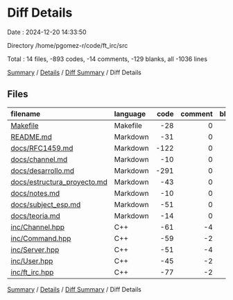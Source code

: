 # Diff Details

Date : 2024-12-20 14:33:50

Directory /home/pgomez-r/code/ft_irc/src

Total : 14 files,  -893 codes, -14 comments, -129 blanks, all -1036 lines

[Summary](results.md) / [Details](details.md) / [Diff Summary](diff.md) / Diff Details

## Files
| filename | language | code | comment | blank | total |
| :--- | :--- | ---: | ---: | ---: | ---: |
| [Makefile](/Makefile) | Makefile | -28 | 0 | -12 | -40 |
| [README.md](/README.md) | Markdown | -31 | 0 | -13 | -44 |
| [docs/RFC1459.md](/docs/RFC1459.md) | Markdown | -122 | 0 | -15 | -137 |
| [docs/channel.md](/docs/channel.md) | Markdown | -10 | 0 | -1 | -11 |
| [docs/desarrollo.md](/docs/desarrollo.md) | Markdown | -291 | 0 | -29 | -320 |
| [docs/estructura_proyecto.md](/docs/estructura_proyecto.md) | Markdown | -43 | 0 | -12 | -55 |
| [docs/notes.md](/docs/notes.md) | Markdown | -10 | 0 | 0 | -10 |
| [docs/subject_esp.md](/docs/subject_esp.md) | Markdown | -51 | 0 | -8 | -59 |
| [docs/teoria.md](/docs/teoria.md) | Markdown | -14 | 0 | -5 | -19 |
| [inc/Channel.hpp](/inc/Channel.hpp) | C++ | -61 | -4 | -6 | -71 |
| [inc/Command.hpp](/inc/Command.hpp) | C++ | -59 | -2 | -6 | -67 |
| [inc/Server.hpp](/inc/Server.hpp) | C++ | -51 | -4 | -9 | -64 |
| [inc/User.hpp](/inc/User.hpp) | C++ | -45 | -2 | -4 | -51 |
| [inc/ft_irc.hpp](/inc/ft_irc.hpp) | C++ | -77 | -2 | -9 | -88 |

[Summary](results.md) / [Details](details.md) / [Diff Summary](diff.md) / Diff Details